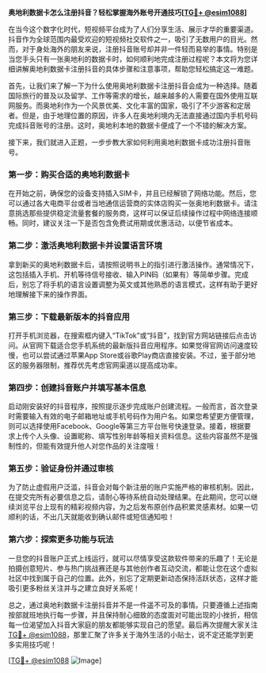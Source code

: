 **奥地利数据卡怎么注册抖音？轻松掌握海外账号开通技巧[[TG💪+ @esim1088](https://t.me/s/esim1088)]**

在当今这个数字化时代，短视频平台成为了人们分享生活、展示才华的重要渠道。抖音作为全球范围内最受欢迎的短视频社交软件之一，吸引了无数用户的目光。然而，对于身处海外的朋友来说，注册抖音账号却并非一件轻而易举的事情。特别是当您手头只有一张奥地利的数据卡时，如何顺利地完成注册过程呢？本文将为您详细讲解奥地利数据卡注册抖音的具体步骤和注意事项，帮助您轻松搞定这一难题。

首先，让我们来了解一下为什么使用奥地利数据卡注册抖音会成为一种选择。随着国际旅行的普及以及留学、工作等需求的增长，越来越多的人需要在国外使用互联网服务。而奥地利作为一个风景优美、文化丰富的国家，吸引了不少游客和定居者。但是，由于地理位置的原因，许多人在奥地利境内无法直接通过国内手机号码完成抖音账号的注册。这时，奥地利本地的数据卡便成了一个不错的解决方案。

接下来，我们就进入正题，一步步教大家如何利用奥地利数据卡成功注册抖音账号。

### 第一步：购买合适的奥地利数据卡

在开始之前，确保您的设备支持插入SIM卡，并且已经解锁了网络功能。然后，您可以通过各大电商平台或者当地通信运营商的实体店购买一张奥地利数据卡。请注意挑选那些提供稳定流量套餐的服务商，这样可以保证后续操作过程中网络连接顺畅。同时，建议关注一下是否包含免费试用期或优惠活动，以便节省成本。

### 第二步：激活奥地利数据卡并设置语言环境

拿到新买的奥地利数据卡后，请按照说明书上的指引进行激活操作。通常情况下，这包括插入手机、开机等待信号接收、输入PIN码（如果有）等简单步骤。完成后，别忘了将手机的语言设置调整为英文或其他熟悉的语言模式，这样有助于更好地理解接下来的操作界面。

### 第三步：下载最新版本的抖音应用

打开手机浏览器，在搜索框内键入“TikTok”或“抖音”，找到官方网站链接后点击访问。从官网下载适合您手机系统的最新版抖音应用程序。如果觉得官网访问速度较慢，也可以尝试通过苹果App Store或谷歌Play商店直接安装。不过，鉴于部分地区的服务器限制，推荐优先考虑官网渠道以提高成功率。

### 第四步：创建抖音账户并填写基本信息

启动刚安装好的抖音程序，按照提示逐步完成账户创建流程。一般而言，首次登录时需要输入有效的电子邮箱地址或手机号码作为用户名。如果您希望更方便管理，则可以选择使用Facebook、Google等第三方平台账号快速登录。接着，根据要求上传个人头像、设置昵称、填写性别年龄等相关资料信息。这些内容虽然不是强制性的，但能有效提升他人对您作品的关注度哦！

### 第五步：验证身份并通过审核

为了防止虚假用户泛滥，抖音会对每个新注册的账户实施严格的审核机制。因此，在提交完所有必要信息之后，请耐心等待系统自动处理结果。在此期间，您可以继续浏览平台上现有的精彩视频内容，为之后发布原创作品积累灵感素材。如果一切顺利的话，不出几天就能收到确认邮件或短信通知啦！

### 第六步：探索更多功能与玩法

一旦您的抖音账户正式上线运行，就可以尽情享受这款软件带来的乐趣了！无论是拍摄创意短片、参与热门挑战赛还是与其他创作者互动交流，都能让您在这个虚拟社区中找到属于自己的位置。此外，别忘了定期更新动态保持活跃状态，这样才能吸引更多粉丝关注并与之建立良好关系呢！

总之，通过奥地利数据卡注册抖音并不是一件遥不可及的事情。只要遵循上述指南按部就班地执行每一步骤，并且保持耐心细致的态度面对可能出现的小挫折，相信每一位渴望加入抖音大家庭的朋友都能够实现自己的愿望。最后再次提醒大家关注[TG💪+ @esim1088](https://t.me/s/esim1088)，那里汇聚了许多关于海外生活的小贴士，说不定还能学到更多实用技巧呢！

[[TG💪+ @esim1088](https://t.me/s/esim1088) ![Image](https://i.postimg.cc/4NQfJmqS/Snipaste-2025-05-13-00-14-12.png)]